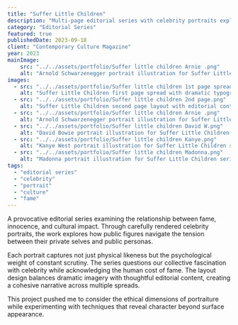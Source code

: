 ```yaml
---
title: "Suffer Little Children"
description: "Multi-page editorial series with celebrity portraits exploring themes of innocence and fame."
category: "Editorial Series"
featured: true
publishedDate: 2023-09-18
client: "Contemporary Culture Magazine"
year: 2023
mainImage:
    src: "../../assets/portfolio/Suffer little children Arnie .png"
    alt: "Arnold Schwarzenegger portrait illustration for Suffer Little Children series"
images:
  - src: "../../assets/portfolio/Suffer little children 1st page spread.png"
    alt: "Suffer Little Children first page spread with dramatic typography"
  - src: "../../assets/portfolio/Suffer little children 2nd page.png"
    alt: "Suffer Little Children second page layout with editorial content"
  - src: "../../assets/portfolio/Suffer little children Arnie .png"
    alt: "Arnold Schwarzenegger portrait illustration for Suffer Little Children series"
  - src: "../../assets/portfolio/Suffer little children David W.png"
    alt: "David Bowie portrait illustration for Suffer Little Children series"
  - src: "../../assets/portfolio/Suffer little children Kanye.png"
    alt: "Kanye West portrait illustration for Suffer Little Children series"
  - src: "../../assets/portfolio/Suffer little children Madonna.png"
    alt: "Madonna portrait illustration for Suffer Little Children series"
tags:
  - "editorial series"
  - "celebrity"
  - "portrait"
  - "culture"
  - "fame"
---
```


A provocative editorial series examining the relationship between fame, innocence, and cultural impact. Through carefully rendered celebrity portraits, the work explores how public figures navigate the tension between their private selves and public personas.

Each portrait captures not just physical likeness but the psychological weight of constant scrutiny. The series questions our collective fascination with celebrity while acknowledging the human cost of fame. The layout design balances dramatic imagery with thoughtful editorial content, creating a cohesive narrative across multiple spreads.

This project pushed me to consider the ethical dimensions of portraiture while experimenting with techniques that reveal character beyond surface appearance.

